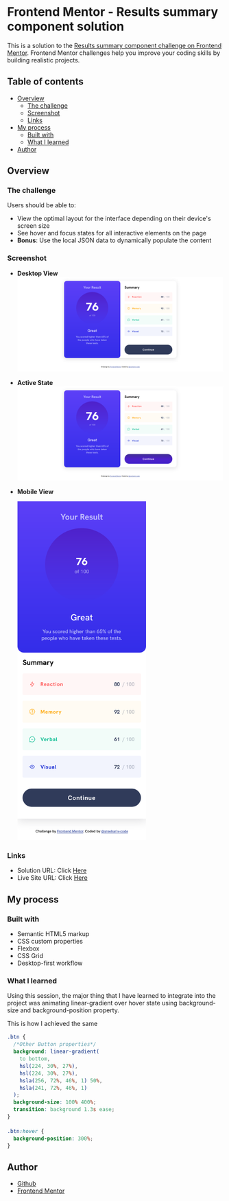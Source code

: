 # Frontend Mentor - Results summary component solution

This is a solution to the [Results summary component challenge on Frontend Mentor](https://www.frontendmentor.io/challenges/results-summary-component-CE_K6s0maV). Frontend Mentor challenges help you improve your coding skills by building realistic projects.

## Table of contents

- [Overview](#overview)
  - [The challenge](#the-challenge)
  - [Screenshot](#screenshot)
  - [Links](#links)
- [My process](#my-process)
  - [Built with](#built-with)
  - [What I learned](#what-i-learned)
- [Author](#author)

## Overview

### The challenge

Users should be able to:

- View the optimal layout for the interface depending on their device's screen size
- See hover and focus states for all interactive elements on the page
- **Bonus**: Use the local JSON data to dynamically populate the content

### Screenshot

- <b>Desktop View</b>
  ![Desktop  image](./screenshots/desktop-view.png)
- <b>Active State</b>
  ![Desktop Active image](./screenshots/desktop-view-active.png)
- <b>Mobile View</b>

    <img src="./screenshots/mobile-view.png" width=300>

### Links

- Solution URL: Click [Here](https://github.com/sreehariv-code/result-summary-component)
- Live Site URL: Click <a href="https://sreehariv-code.github.io/result-summary-component/">Here</a>

## My process

### Built with

- Semantic HTML5 markup
- CSS custom properties
- Flexbox
- CSS Grid
- Desktop-first workflow

### What I learned

Using this session, the major thing that I have learned to integrate into the project was animating linear-gradient over hover state using background-size and background-position property.

This is how I achieved the same

```css
.btn {
  /*Other Button properties*/
  background: linear-gradient(
    to bottom,
    hsl(224, 30%, 27%),
    hsl(224, 30%, 27%),
    hsla(256, 72%, 46%, 1) 50%,
    hsla(241, 72%, 46%, 1)
  );
  background-size: 100% 400%;
  transition: background 1.3s ease;
}

.btn:hover {
  background-position: 300%;
}
```

## Author

- [Github](https://github.com/sreehariv-code)
- [Frontend Mentor](https://www.frontendmentor.io/profile/sreehariv-code)
